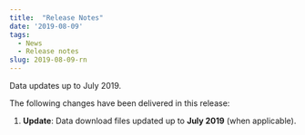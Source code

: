 ```yaml
---
title:  "Release Notes"
date: '2019-08-09'
tags:
  - News
  - Release notes
slug: 2019-08-09-rn
---
```


Data updates up to July 2019.

The following changes have been delivered in this release:

1. **Update**: Data download files updated up to **July 2019** (when applicable).

<!--more-->